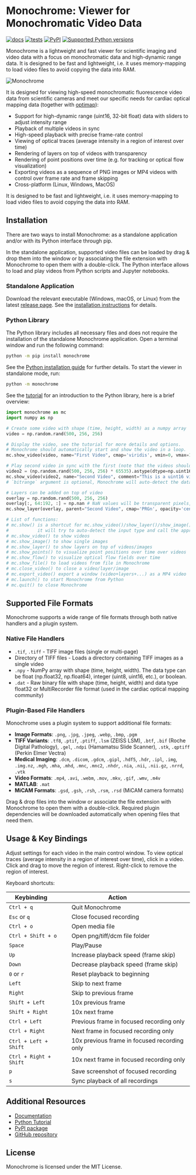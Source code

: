 # Monochrome: Viewer for Monochromatic Video Data
[![docs](https://readthedocs.org/projects/monochrome/badge/?version=latest&style=)](https://monochrome.readthedocs.org)
[![tests](https://github.com/sitic/monochrome/actions/workflows/build.yml/badge.svg)](https://github.com/sitic/monochrome/actions/workflows/build.yml)
[![PyPI](https://img.shields.io/pypi/v/monochrome.svg)](https://pypi.org/project/monochrome/)
[![Supported Python versions](https://img.shields.io/pypi/pyversions/monochrome.svg)](https://python.org)

Monochrome is a lightweight and fast viewer for scientific imaging and video data with a focus on monochromatic data and high-dynamic range data. It is designed to be fast and lightweight, i.e. it uses memory-mapping to load video files to avoid copying the data into RAM.

![Monochrome](https://raw.githubusercontent.com/sitic/monochrome/refs/heads/master/assets/Monochrome-screenshot1.webp)

It is designed for viewing high-speed monochromatic fluorescence video data from scientific cameras and meet our specific needs for cardiac optical mapping data (together with [optimap](https://github.com/cardiacvision/optimap)):
* Support for high-dynamic range (uint16, 32-bit float) data with sliders to adjust intensity range
* Playback of multiple videos in sync
* High-speed playback with precise frame-rate control
* Viewing of optical traces (average intensity in a region of interest over time)
* Rendering of layers on top of videos with transparency
* Rendering of point positions over time (e.g. for tracking or optical flow visualization)
* Exporting videos as a sequence of PNG images or MP4 videos with control over frame rate and frame skipping
* Cross-platform (Linux, Windows, MacOS)

It is designed to be fast and lightweight, i.e. it uses memory-mapping to load video files to avoid copying the data into RAM.

## Installation

There are two ways to install Monochrome: as a standalone application and/or with its Python interface through pip.

In the standalone application, supported video files can be loaded by drag & drop them into the window or by associating the file extension with Monochrome to open them with a double-click. The Python interface allows to load and play videos from Python scripts and Jupyter notebooks.

### Standalone Application

Download the relevant executable (Windows, macOS, or Linux) from the latest [release page](https://github.com/sitic/monochrome/releases/latest). See the [installation instructions](https://monochrome.readthedocs.io/latest/installation_standalone/) for details.

### Python Library

The Python library includes all necessary files and does not require the installation of the standalone Monochrome application. Open a terminal window and run the following command:

```bash
python -m pip install monochrome
```

See the [Python installation guide](https://monochrome.readthedocs.io/latest/installation_python/) for further details. To start the viewer in standalone mode, run:
```bash
python -m monochrome
```

See the [tutorial](https://monochrome.readthedocs.io/latest/tutorial/) for an introduction to the Python library, here is a brief overview:

```python
import monochrome as mc
import numpy as np

# Create some video with shape (time, height, width) as a numpy array
video = np.random.rand(500, 256, 256)

# Display the video, see the tutorial for more details and options.
# Monochrome should automatically start and show the video in a loop.
mc.show_video(video, name="First Video", cmap='viridis', vmin=0, vmax=1)

# Play second video in sync with the first (note that the videos should have the same length)
video2 = (np.random.rand(500, 256, 256) * 65535).astype(dtype=np.uint16)
mc.show_video(video2, name="Second Video", comment="This is a uint16 video", bitrange="uint16")
# `bitrange` argument is optional, Monochrome will auto-detect the data type

# Layers can be added on top of video
overlay = np.random.rand(500, 256, 256)
overlay[:, 64:192, :] = np.nan # NaN values will be transparent pixels, see tutorial
mc.show_layer(overlay, parent="Second Video", cmap='PRGn', opacity='centered')

# List of functions:
# mc.show() is a shortcut for mc.show_video()/show_layer()/show_image()/show_file(),
#           it will try to auto-detect the input type and call the appropriate function.
# mc.show_video() to show videos
# mc.show_image() to show single images
# mc.show_layer() to show layers on top of videos/images
# mc.show_points() to visualize point positions over time over videos
# mc.show_flow() to visualize optical flow fields over time
# mc.show_file() to load videos from file in Monochrome
# mc.close_video() to close a video/layer/image
# mc.export_video() export a window (video+layers+...) as a MP4 video
# mc.launch() to start Monochrome from Python
# mc.quit() to close Monochrome
```

## Supported File Formats

Monochrome supports a wide range of file formats through both native handlers and a plugin system.

### Native File Handlers

* `.tif`, `.tiff` - TIFF image files (single or multi-page)
* Directory of TIFF files - Loads a directory containing TIFF images as a single video
* `.npy` - NumPy array with shape (time, height, width). The data type can be float (np.float32, np.float64), integer (uint8, uint16, etc.), or boolean.
* `.dat` - Raw binary file with shape (time, height, width) and data type float32 or MultiRecorder file format (used in the cardiac optical mapping community)

### Plugin-Based File Handlers

Monochrome uses a plugin system to support additional file formats:

* **Image Formats**: `.png`, `.jpg`, `.jpeg`, `.webp`, `.bmp`, `.pgm` 
* **TIFF Variants**: `.tf8`, `.ptif`, `.ptiff`, `.lsm` (ZEISS LSM), `.btf`, `.bif` (Roche Digital Pathology), `.gel`, `.ndpi` (Hamamatsu Slide Scanner), `.stk`, `.qptiff` (Perkin Elmer Vectra)
* **Medical Imaging**: `.dcm`, `.dicom`, `.gdcm`, `.gipl`, `.hdf5`, `.hdr`, `.ipl`, `.img`, `.img.nz`, `.mgh`, `.mha`, `.mhd`, `.mnc`, `.mnc2`, `.nhdr`, `.nia`, `.nii`, `.nii.gz`, `.nrrd`, `.vtk`
* **Video Formats**: `.mp4`, `.avi`, `.webm`, `.mov`, `.mkv`, `.gif`, `.wmv`, `.m4v`
* **MATLAB**: `.mat`
* **MiCAM Formats**: `.gsd`, `.gsh`, `.rsh`, `.rsm`, `.rsd` (MiCAM camera formats)

Drag & drop files into the window or associate the file extension with Monochrome to open them with a double-click. Required plugin dependencies will be downloaded automatically when opening files that need them.

## Usage & Key Bindings

Adjust settings for each video in the main control window. To view optical traces (average intensity in a region of interest over time), click in a video. Click and drag to move the region of interest. Right-click to remove the region of interest.

Keyboard shortcuts:

| Keybinding &nbsp;&nbsp;&nbsp;&nbsp;&nbsp;&nbsp;&nbsp; | Action &nbsp;&nbsp;&nbsp;&nbsp;&nbsp;&nbsp;&nbsp;&nbsp;&nbsp;&nbsp;&nbsp;&nbsp;&nbsp;&nbsp; |
| --- | --- |
| `Ctrl + q` | Quit Monochrome |
| `Esc` or `q` | Close focused recording |
| `Ctrl + o` | Open media file |
| `Ctrl + Shift + o` | Open png/tiff/dcm file folder |
| `Space` | Play/Pause |
| `Up` | Increase playback speed (frame skip) |
| `Down` | Decrease playback speed (frame skip) |
| `0` or `r` | Reset playback to beginning |
| `Left` | Skip to next frame |
| `Right` | Skip to previous frame |
| `Shift + Left` | 10x previous frame |
| `Shift + Right` | 10x next frame |
| `Ctrl + Left` | Previous frame in focused recording only |
| `Ctrl + Right` | Next frame in focused recording only |
| `Ctrl + Left + Shift` | 10x previous frame in focused recording only |
| `Ctrl + Right + Shift` | 10x next frame in focused recording only |
| `p` | Save screenshot of focused recording |
| `s` | Sync playback of all recordings |

## Additional Resources

* [Documentation](https://monochrome.readthedocs.io)
* [Python Tutorial](https://monochrome.readthedocs.io/latest/tutorial/)
* [PyPI package](https://pypi.org/project/monochrome/)
* [GitHub repository](https://github.com/sitic/monochrome)

## License

Monochrome is licensed under the MIT License.
